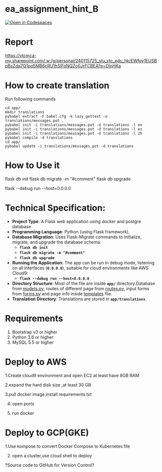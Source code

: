 # ea_assignment_hint_B
[![Open in Codespaces](https://classroom.github.com/assets/launch-codespace-2972f46106e565e64193e422d61a12cf1da4916b45550586e14ef0a7c637dd04.svg)](https://classroom.github.com/open-in-codespaces?assignment_repo_id=19179273)

# Report
https://vtcmca-my.sharepoint.com/:w:/g/personal/240115725_stu_vtc_edu_hk/EWfqy1EUSBpBsZda7Q1pq5MB6cRU1hSlFqNQZo0JrFCBEA?e=DInHKa

# How to create translation
Run following commands
```
cd app/
mkdir translations
pybabel extract -F babel.cfg -k lazy_gettext -o translations/messages.pot .
pybabel init -i translations/messages.pot -d translations -l en
pybabel init -i translations/messages.pot -d translations -l es
pybabel init -i translations/messages.pot -d translations -l zh
pybabel compile -d translations
cd app/
pybabel update -i translations/messages.pot -d translations
```

# How to Use it
flask db init 
flask db migrate -m "#comment"
flask db upgrade

flask --debug run --host=0.0.0.0


# Technical Specification:

- **Project Type**: A Flask web application using docker and postgre database
- **Programming Language**: Python (using Flask framework).
- **Database Migration**: Uses Flask-Migrate commands to initialize, migrate, and upgrade the database schema:
    - **`flask db init`**
    - **`flask db migrate -m "#comment"`**
    - **`flask db upgrade`**
- **Running the Application**: The app can be run in debug mode, listening on all interfaces (**`0.0.0.0`**), suitable for cloud environments like AWS Cloud9:
    - **`flask --debug run --host=0.0.0.0`**
- **Directory Structure**: Most of the file are inside **`app/`** directory.Database from [models.py](https://github.com/RW0NG722/ea_assignment_hint_B/blob/main/app/models.py), routes of different page from [routes.py](https://github.com/RW0NG722/ea_assignment_hint_B/blob/main/app/routes.py), input forms from [forms.py](https://github.com/RW0NG722/ea_assignment_hint_B/blob/main/app/forms.py) and page info inside [templates](https://github.com/RW0NG722/ea_assignment_hint_B/tree/main/app/templates) file.
- **Translation Directory**: Translations are stored in **`app/translations`**.

# Requirements

1. Bootstrap v3 or higher
2. Python 3.6 or higher
3. MySQL 5.5 or higher

# Deploy to AWS

1.Create cloud9 environment and open EC2 at least have 8GB RAM

2.expand the hard disk size ,at least 30 GB

3.pull docker image,install requirements.txt

4. open ports

5. run docker

# Deploy to GCP(GKE)

1.Use kompose to convert Docker Compose to Kubernetes file

2. open a cluster,use cloud shell to deploy 

?Source code to GitHub for Version Control?

